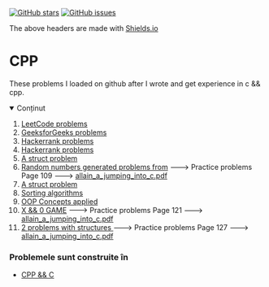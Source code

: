 [![GitHub stars](https://img.shields.io/github/stars/adyoblu/CPP?style=plastic)](https://github.com/adyoblu/CPP/stargazers)
[![GitHub issues](https://img.shields.io/github/issues/adyoblu/CPP?style=plastic)](https://github.com/adyoblu/CPP/issues)
<p>The above headers are made with <a href="https://shields.io/">Shields.io</li></p></a>

# CPP
  These problems I loaded on github after I wrote and get experience in c && cpp.
  
<!-- TABLE OF CONTENTS -->
<details open="open">
  <summary>Conținut</summary>
  <ol>
    <li> <a href="https://github.com/adyoblu/CPP/tree/master/!LeetCode">LeetCode problems</a></li>
    <li> <a href="https://github.com/adyoblu/CPP/tree/master/GeeksforGeeks">GeeksforGeeks problems</a></li>
    <li> <a href="https://github.com/adyoblu/CPP/tree/master/Hackerrank">Hackerrank problems</a></li>
    <li> <a href="https://github.com/adyoblu/CPP/tree/master/Hackerrank">Hackerrank problems</a></li>
    <li> <a href="https://github.com/adyoblu/CPP/tree/master/Person_Struct_Problem">A struct problem</a></li>
    <li> <a href="https://github.com/adyoblu/CPP/tree/master/Person_Struct_Problem">Random numbers generated problems from</a> ---> Practice problems Page 109 ---> <a href="https://github.com/adyoblu/CPP/raw/master/allain_a_jumping_into_c.pdf">allain_a_jumping_into_c.pdf</a></li>
    <li> <a href="https://github.com/adyoblu/CPP/tree/master/Person_Struct_Problem">A struct problem</a></li>
    <li> <a href="https://github.com/adyoblu/CPP/tree/master/Sortare">Sorting algorithms</a></li>
    <li> <a href="https://github.com/adyoblu/CPP/blob/master/Concepte_OOP.cpp">OOP Concepts applied</a></li>
    <li> <a href="https://github.com/adyoblu/CPP/blob/master/X%26O.cpp">X && 0 GAME</a> ---> Practice problems Page 121 ---> <a href="https://github.com/adyoblu/CPP/raw/master/allain_a_jumping_into_c.pdf">allain_a_jumping_into_c.pdf</a></li>
    <li> <a href="https://github.com/adyoblu/CPP/blob/master/contacts.cpp"> 2 problems with structures </a> ---> Practice problems Page 127 ---> <a href="https://github.com/adyoblu/CPP/raw/master/allain_a_jumping_into_c.pdf">allain_a_jumping_into_c.pdf</a></li>
  </ol>
</details>

### Problemele sunt construite în

* [CPP && C](https://www.cplusplus.com/)

